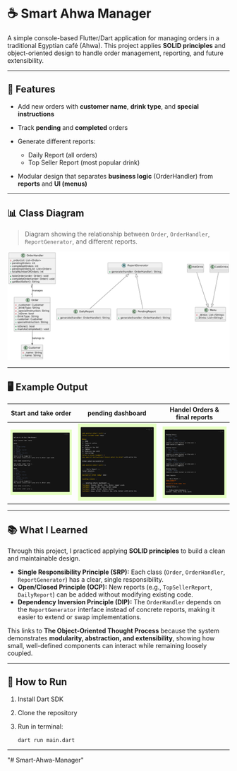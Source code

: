 # ☕ Smart Ahwa Manager

A simple console-based Flutter/Dart application for managing orders in a traditional Egyptian café (Ahwa).
This project applies **SOLID principles** and object-oriented design to handle order management, reporting, and future extensibility.

---

## 📌 Features

* Add new orders with **customer name**, **drink type**, and **special instructions**
* Track **pending** and **completed** orders
* Generate different reports:

    * Daily Report (all orders)
    * Top Seller Report (most popular drink)
* Modular design that separates **business logic** (OrderHandler) from **reports** and **UI (menus)**

---

## 📊 Class Diagram

> Diagram showing the relationship between `Order`, `OrderHandler`, `ReportGenerator`, and different reports.

![Class Diagram](imagesForReadme/classesAssignment1.png)

---

## 🖥️ Example Output

| Start and take order           | pending dashboard                | Handel Orders & final reports  |
|--------------------------------|----------------------------------|--------------------------------|
| ![](imagesForReadme/first.png) | ![](imagesForReadme/secound.png) | ![](imagesForReadme/third.png) | 
---

## 📚 What I Learned

Through this project, I practiced applying **SOLID principles** to build a clean and maintainable design.

* **Single Responsibility Principle (SRP):** Each class (`Order`, `OrderHandler`, `ReportGenerator`) has a clear, single responsibility.
* **Open/Closed Principle (OCP):** New reports (e.g., `TopSellerReport`, `DailyReport`) can be added without modifying existing code.
* **Dependency Inversion Principle (DIP):** The `OrderHandler` depends on the `ReportGenerator` interface instead of concrete reports, making it easier to extend or swap implementations.

This links to **The Object-Oriented Thought Process** because the system demonstrates **modularity, abstraction, and extensibility**, showing how small, well-defined components can interact while remaining loosely coupled.

---

## 🚀 How to Run

1. Install Dart SDK
2. Clone the repository
3. Run in terminal:

   ```bash
   dart run main.dart
   ```

---
"# Smart-Ahwa-Manager" 
